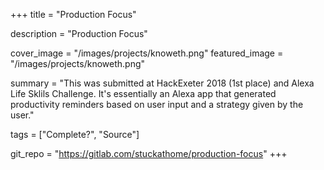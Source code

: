 +++
title = "Production Focus"

description = "Production Focus"

cover_image = "/images/projects/knoweth.png"
featured_image = "/images/projects/knoweth.png"

summary = "This was submitted at HackExeter 2018 (1st place) and Alexa Life Sklils Challenge. It's essentially an Alexa app that generated productivity reminders based on user input and a strategy given by the user."

tags = ["Complete?", "Source"]


git_repo = "https://gitlab.com/stuckathome/production-focus"
+++